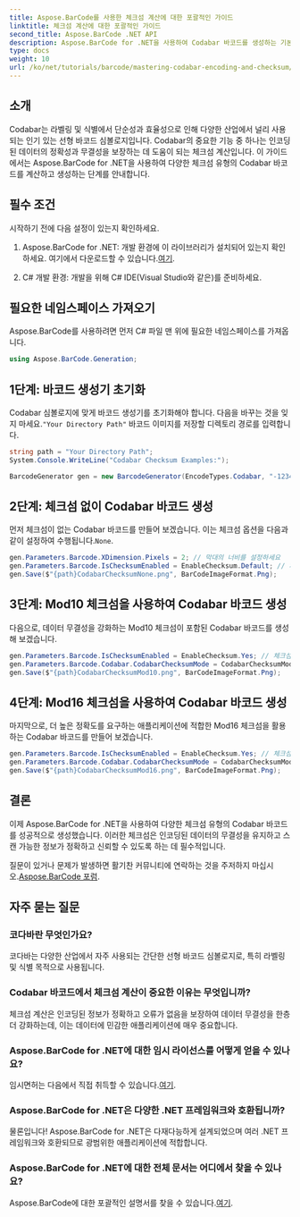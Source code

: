 ```yaml
---
title: Aspose.BarCode를 사용한 체크섬 계산에 대한 포괄적인 가이드
linktitle: 체크섬 계산에 대한 포괄적인 가이드
second_title: Aspose.BarCode .NET API
description: Aspose.BarCode for .NET을 사용하여 Codabar 바코드를 생성하는 기본 사항을 살펴보세요. 이 단계별 가이드는 체크섬이 있는 바코드와 없는 바코드를 만드는 방법을 다루며, 데이터 무결성과 정확성을 향상시킵니다.
type: docs
weight: 10
url: /ko/net/tutorials/barcode/mastering-codabar-encoding-and-checksum/guide-to-checksum-calculation/
---
```

## 소개

Codabar는 라벨링 및 식별에서 단순성과 효율성으로 인해 다양한 산업에서 널리 사용되는 인기 있는 선형 바코드 심볼로지입니다. Codabar의 중요한 기능 중 하나는 인코딩된 데이터의 정확성과 무결성을 보장하는 데 도움이 되는 체크섬 계산입니다. 이 가이드에서는 Aspose.BarCode for .NET을 사용하여 다양한 체크섬 유형의 Codabar 바코드를 계산하고 생성하는 단계를 안내합니다.

## 필수 조건

시작하기 전에 다음 설정이 있는지 확인하세요.

1.  Aspose.BarCode for .NET: 개발 환경에 이 라이브러리가 설치되어 있는지 확인하세요. 여기에서 다운로드할 수 있습니다.[여기](https://releases.aspose.com/barcode/net/).
   
2. C# 개발 환경: 개발을 위해 C# IDE(Visual Studio와 같은)를 준비하세요.


## 필요한 네임스페이스 가져오기

Aspose.BarCode를 사용하려면 먼저 C# 파일 맨 위에 필요한 네임스페이스를 가져옵니다.

```csharp
using Aspose.BarCode.Generation;
```

## 1단계: 바코드 생성기 초기화

 Codabar 심볼로지에 맞게 바코드 생성기를 초기화해야 합니다. 다음을 바꾸는 것을 잊지 마세요.`"Your Directory Path"` 바코드 이미지를 저장할 디렉토리 경로를 입력합니다.

```csharp
string path = "Your Directory Path";
System.Console.WriteLine("Codabar Checksum Examples:");

BarcodeGenerator gen = new BarcodeGenerator(EncodeTypes.Codabar, "-12345-");
```

## 2단계: 체크섬 없이 Codabar 바코드 생성

 먼저 체크섬이 없는 Codabar 바코드를 만들어 보겠습니다. 이는 체크섬 옵션을 다음과 같이 설정하여 수행됩니다.`None`.

```csharp
gen.Parameters.Barcode.XDimension.Pixels = 2; // 막대의 너비를 설정하세요
gen.Parameters.Barcode.IsChecksumEnabled = EnableChecksum.Default; // 체크섬 없음
gen.Save($"{path}CodabarChecksumNone.png", BarCodeImageFormat.Png);
```

## 3단계: Mod10 체크섬을 사용하여 Codabar 바코드 생성

다음으로, 데이터 무결성을 강화하는 Mod10 체크섬이 포함된 Codabar 바코드를 생성해 보겠습니다.

```csharp
gen.Parameters.Barcode.IsChecksumEnabled = EnableChecksum.Yes; // 체크섬 활성화
gen.Parameters.Barcode.Codabar.CodabarChecksumMode = CodabarChecksumMode.Mod10; // Mod10 설정
gen.Save($"{path}CodabarChecksumMod10.png", BarCodeImageFormat.Png);
```

## 4단계: Mod16 체크섬을 사용하여 Codabar 바코드 생성

마지막으로, 더 높은 정확도를 요구하는 애플리케이션에 적합한 Mod16 체크섬을 활용하는 Codabar 바코드를 만들어 보겠습니다.

```csharp
gen.Parameters.Barcode.IsChecksumEnabled = EnableChecksum.Yes; // 체크섬 활성화
gen.Parameters.Barcode.Codabar.CodabarChecksumMode = CodabarChecksumMode.Mod16; //Mod16 설정
gen.Save($"{path}CodabarChecksumMod16.png", BarCodeImageFormat.Png);
```

## 결론

이제 Aspose.BarCode for .NET을 사용하여 다양한 체크섬 유형의 Codabar 바코드를 성공적으로 생성했습니다. 이러한 체크섬은 인코딩된 데이터의 무결성을 유지하고 스캔 가능한 정보가 정확하고 신뢰할 수 있도록 하는 데 필수적입니다.

 질문이 있거나 문제가 발생하면 활기찬 커뮤니티에 연락하는 것을 주저하지 마십시오.[Aspose.BarCode 포럼](https://forum.aspose.com/c/barcode/13).

## 자주 묻는 질문

### 코다바란 무엇인가요?

코다바는 다양한 산업에서 자주 사용되는 간단한 선형 바코드 심볼로지로, 특히 라벨링 및 식별 목적으로 사용됩니다.

### Codabar 바코드에서 체크섬 계산이 중요한 이유는 무엇입니까?

체크섬 계산은 인코딩된 정보가 정확하고 오류가 없음을 보장하여 데이터 무결성을 한층 더 강화하는데, 이는 데이터에 민감한 애플리케이션에 매우 중요합니다.

### Aspose.BarCode for .NET에 대한 임시 라이선스를 어떻게 얻을 수 있나요?

 임시면허는 다음에서 직접 취득할 수 있습니다.[여기](https://purchase.conholdate.com/temporary-license/).

### Aspose.BarCode for .NET은 다양한 .NET 프레임워크와 호환됩니까?

물론입니다! Aspose.BarCode for .NET은 다재다능하게 설계되었으며 여러 .NET 프레임워크와 호환되므로 광범위한 애플리케이션에 적합합니다.

### Aspose.BarCode for .NET에 대한 전체 문서는 어디에서 찾을 수 있나요?

 Aspose.BarCode에 대한 포괄적인 설명서를 찾을 수 있습니다.[여기](https://reference.aspose.com/barcode/net/).